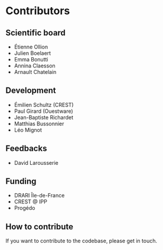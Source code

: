 # Contributors

## Scientific board

- Étienne Ollion
- Julien Boelaert
- Emma Bonutti
- Annina Claesson
- Arnault Chatelain

## Development 

- Émilien Schultz (CREST)
- Paul Girard (Ouestware)
- Jean-Baptiste Richardet
- Matthias Bussonnier
- Léo Mignot

## Feedbacks

- David Larousserie

## Funding

- DRARI Île-de-France
- CREST @ IPP
- Progédo

## How to contribute

If you want to contribute to the codebase, please get in touch.